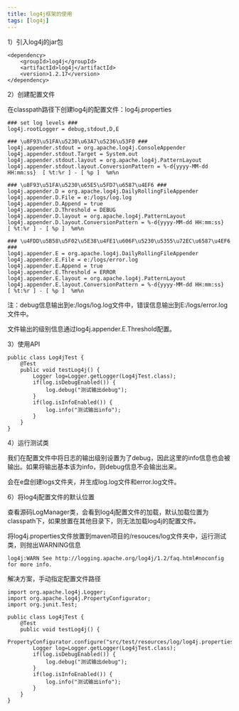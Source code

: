 ```yaml
---
title: log4j框架的使用
tags: [log4j]
---
```


1）引入log4j的jar包

```
<dependency>
    <groupId>log4j</groupId>
    <artifactId>log4j</artifactId>
    <version>1.2.17</version>
</dependency>
```

2）创建配置文件

在classpath路径下创建log4j的配置文件：log4j.properties

```
### set log levels ###
log4j.rootLogger = debug,stdout,D,E

### \u8F93\u51FA\u5230\u63A7\u5236\u53F0 ###
log4j.appender.stdout = org.apache.log4j.ConsoleAppender
log4j.appender.stdout.Target = System.out
log4j.appender.stdout.layout = org.apache.log4j.PatternLayout
log4j.appender.stdout.layout.ConversionPattern = %-d{yyyy-MM-dd HH:mm:ss}  [ %t:%r ] - [ %p ]  %m%n

### \u8F93\u51FA\u5230\u65E5\u5FD7\u6587\u4EF6 ###
log4j.appender.D = org.apache.log4j.DailyRollingFileAppender
log4j.appender.D.File = e:/logs/log.log
log4j.appender.D.Append = true
log4j.appender.D.Threshold = DEBUG
log4j.appender.D.layout = org.apache.log4j.PatternLayout
log4j.appender.D.layout.ConversionPattern = %-d{yyyy-MM-dd HH:mm:ss}  [ %t:%r ] - [ %p ]  %m%n

### \u4FDD\u5B58\u5F02\u5E38\u4FE1\u606F\u5230\u5355\u72EC\u6587\u4EF6 ###
log4j.appender.E = org.apache.log4j.DailyRollingFileAppender
log4j.appender.E.File = e:/logs/error.log
log4j.appender.E.Append = true
log4j.appender.E.Threshold = ERROR
log4j.appender.E.layout = org.apache.log4j.PatternLayout
log4j.appender.E.layout.ConversionPattern = %-d{yyyy-MM-dd HH:mm:ss}  [ %t:%r ] - [ %p ]  %m%n 
```

注：debug信息输出到e:/logs/log.log文件中，错误信息输出到E:/logs/error.log文件中。

文件输出的级别信息通过log4j.appender.E.Threshold配置。

3）使用API

```
public class Log4jTest {
    @Test
    public void testLog4j() {
        Logger log=Logger.getLogger(Log4jTest.class);
        if(log.isDebugEnabled()) {
            log.debug("测试输出debug");
        }
        if(log.isInfoEnabled()) {
            log.info("测试输出info");
        }
    }
}
```

4）运行测试类

我们在配置文件中将日志的输出级别设置为了debug，因此这里的info信息也会被输出。如果将输出基本该为info，则debug信息不会输出出来。

会在e盘创建logs文件夹，并生成log.log文件和error.log文件。

6）将log4j配置文件的默认位置

查看源码LogManager类，会看到log4j配置文件的加载，默认加载位置为classpath下，如果放置在其他目录下，则无法加载log4j的配置文件。

将log4j.properties文件放置到maven项目的/resouces/log文件夹中，运行测试类，则抛出WARNING信息

```
log4j:WARN See http://logging.apache.org/log4j/1.2/faq.html#noconfig for more info.
```

解决方案，手动指定配置文件路径

```
import org.apache.log4j.Logger;
import org.apache.log4j.PropertyConfigurator;
import org.junit.Test;

public class Log4jTest {
    @Test
    public void testLog4j() {
        PropertyConfigurator.configure("src/test/resources/log/log4j.properties");
        Logger log=Logger.getLogger(Log4jTest.class);
        if(log.isDebugEnabled()) {
            log.debug("测试输出debug");
        }
        if(log.isInfoEnabled()) {
            log.info("测试输出info");
        }
    }
}
```